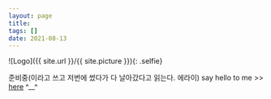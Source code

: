 ```yaml
---
layout: page
title:
tags: []
date: 2021-08-13
---
```

![Logo]({{ site.url }}/{{ site.picture }}){: .selfie}

준비중(이라고 쓰고 저번에 썼다가 다 날아갔다고 읽는다. 에라이)
say hello to me >> [here](https://www.yourworldoftext.com/~gohardsiri/)
^__^

